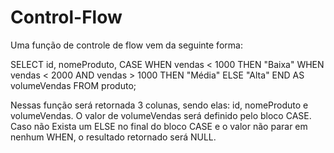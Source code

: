 # Control-Flow

Uma função de controle de flow vem da seguinte forma:

SELECT id, nomeProduto, 
CASE
    WHEN vendas < 1000 THEN "Baixa"
    WHEN vendas < 2000 AND vendas > 1000 THEN "Média"
    ELSE "Alta"
END AS volumeVendas
FROM produto;

Nessas função será retornada 3 colunas, sendo elas: id, nomeProduto e volumeVendas. O valor de volumeVendas será definido pelo bloco CASE. Caso não Exista um ELSE no final do bloco CASE e o valor não parar em nenhum WHEN, o resultado retornado será NULL.